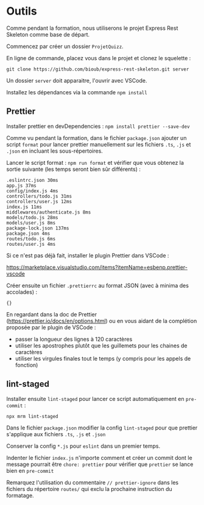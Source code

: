 # Outils

Comme pendant la formation, nous utiliserons le projet Express Rest Skeleton comme base de départ.

Commencez par créer un dossier `ProjetQuizz`.

En ligne de commande, placez vous dans le projet et clonez le squelette :

`git clone https://github.com/bioub/express-rest-skeleton.git server`

Un dossier `server` doit apparaitre, l'ouvrir avec VSCode.

Installez les dépendances via la commande `npm install`

## Prettier

Installer prettier en devDependencies : `npm install prettier --save-dev`

Comme vu pendant la formation, dans le fichier `package.json` ajouter un script `format` pour lancer prettier manuellement sur les fichiers `.ts`, `.js` et `.json` en incluant les sous-répertoires.

Lancer le script format : `npm run format` et vérifier que vous obtenez la sortie suivante (les temps seront bien sûr différents) :

```
.eslintrc.json 30ms
app.js 37ms
config/index.js 4ms
controllers/todo.js 31ms
controllers/user.js 12ms
index.js 11ms
middlewares/authenticate.js 8ms
models/todo.js 28ms
models/user.js 8ms
package-lock.json 137ms
package.json 4ms
routes/todo.js 6ms
routes/user.js 4ms
```

Si ce n'est pas déjà fait, installer le plugin Prettier dans VSCode :

https://marketplace.visualstudio.com/items?itemName=esbenp.prettier-vscode

Créer ensuite un fichier `.prettierrc` au format JSON (avec à minima des accolades) :

```
{}
```

En regardant dans la doc de Prettier (https://prettier.io/docs/en/options.html) ou en vous aidant de la complétion proposée par le plugin de VSCode :

- passer la longueur des lignes à 120 caractères
- utiliser les apostrophes plutôt que les guillemets pour les chaines de caractères
- utiliser les virgules finales tout le temps (y compris pour les appels de fonction)

## lint-staged

Installer ensuite `lint-staged` pour lancer ce script automatiquement en `pre-commit` :

`npx mrm lint-staged`

Dans le fichier `package.json` modifier la config `lint-staged` pour que prettier s'applique aux fichiers `.ts`, `.js` et `.json`

Conserver la config `*.js` pour `eslint` dans un premier temps.

Indenter le fichier `index.js` n'importe comment et créer un commit dont le message pourrait être `chore: prettier` pour vérifier que `prettier` se lance bien en `pre-commit`

Remarquez l'utilisation du commentaire `// prettier-ignore` dans les fichiers du répertoire `routes/` qui exclu la prochaine instruction du formatage.
